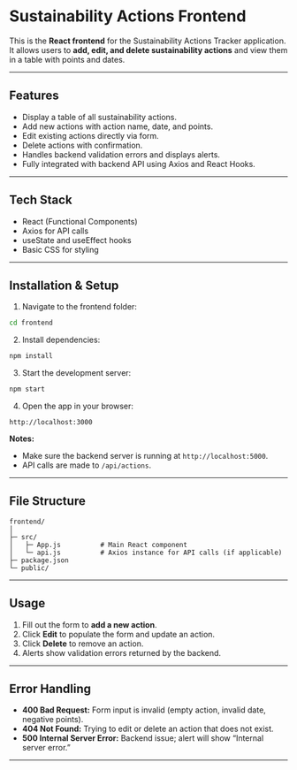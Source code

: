 # Sustainability Actions Frontend

This is the **React frontend** for the Sustainability Actions Tracker application. It allows users to **add, edit, and delete sustainability actions** and view them in a table with points and dates.

---

## Features

- Display a table of all sustainability actions.
- Add new actions with action name, date, and points.
- Edit existing actions directly via form.
- Delete actions with confirmation.
- Handles backend validation errors and displays alerts.
- Fully integrated with backend API using Axios and React Hooks.

---

## Tech Stack

- React (Functional Components)
- Axios for API calls
- useState and useEffect hooks
- Basic CSS for styling

---

## Installation & Setup

1. Navigate to the frontend folder:

```bash
cd frontend
````

2. Install dependencies:

```bash
npm install
```

3. Start the development server:

```bash
npm start
```

4. Open the app in your browser:

```
http://localhost:3000
```

**Notes:**

* Make sure the backend server is running at `http://localhost:5000`.
* API calls are made to `/api/actions`.

---

## File Structure

```
frontend/
│
├─ src/
│   ├─ App.js          # Main React component
│   └─ api.js          # Axios instance for API calls (if applicable)
├─ package.json
└─ public/
```

---

## Usage

1. Fill out the form to **add a new action**.
2. Click **Edit** to populate the form and update an action.
3. Click **Delete** to remove an action.
4. Alerts show validation errors returned by the backend.

---

## Error Handling

* **400 Bad Request:** Form input is invalid (empty action, invalid date, negative points).
* **404 Not Found:** Trying to edit or delete an action that does not exist.
* **500 Internal Server Error:** Backend issue; alert will show “Internal server error.”

---